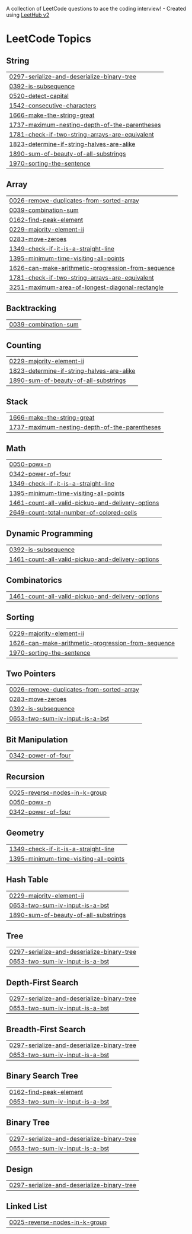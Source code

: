 A collection of LeetCode questions to ace the coding interview! - Created using [LeetHub v2](https://github.com/arunbhardwaj/LeetHub-2.0)
<!---LeetCode Topics Start-->
# LeetCode Topics
## String
|  |
| ------- |
| [0297-serialize-and-deserialize-binary-tree](https://github.com/Daria872/coding-journey/tree/master/0297-serialize-and-deserialize-binary-tree) |
| [0392-is-subsequence](https://github.com/Daria872/coding-journey/tree/master/0392-is-subsequence) |
| [0520-detect-capital](https://github.com/Daria872/coding-journey/tree/master/0520-detect-capital) |
| [1542-consecutive-characters](https://github.com/Daria872/coding-journey/tree/master/1542-consecutive-characters) |
| [1666-make-the-string-great](https://github.com/Daria872/coding-journey/tree/master/1666-make-the-string-great) |
| [1737-maximum-nesting-depth-of-the-parentheses](https://github.com/Daria872/coding-journey/tree/master/1737-maximum-nesting-depth-of-the-parentheses) |
| [1781-check-if-two-string-arrays-are-equivalent](https://github.com/Daria872/coding-journey/tree/master/1781-check-if-two-string-arrays-are-equivalent) |
| [1823-determine-if-string-halves-are-alike](https://github.com/Daria872/coding-journey/tree/master/1823-determine-if-string-halves-are-alike) |
| [1890-sum-of-beauty-of-all-substrings](https://github.com/Daria872/coding-journey/tree/master/1890-sum-of-beauty-of-all-substrings) |
| [1970-sorting-the-sentence](https://github.com/Daria872/coding-journey/tree/master/1970-sorting-the-sentence) |
## Array
|  |
| ------- |
| [0026-remove-duplicates-from-sorted-array](https://github.com/Daria872/coding-journey/tree/master/0026-remove-duplicates-from-sorted-array) |
| [0039-combination-sum](https://github.com/Daria872/coding-journey/tree/master/0039-combination-sum) |
| [0162-find-peak-element](https://github.com/Daria872/coding-journey/tree/master/0162-find-peak-element) |
| [0229-majority-element-ii](https://github.com/Daria872/coding-journey/tree/master/0229-majority-element-ii) |
| [0283-move-zeroes](https://github.com/Daria872/coding-journey/tree/master/0283-move-zeroes) |
| [1349-check-if-it-is-a-straight-line](https://github.com/Daria872/coding-journey/tree/master/1349-check-if-it-is-a-straight-line) |
| [1395-minimum-time-visiting-all-points](https://github.com/Daria872/coding-journey/tree/master/1395-minimum-time-visiting-all-points) |
| [1626-can-make-arithmetic-progression-from-sequence](https://github.com/Daria872/coding-journey/tree/master/1626-can-make-arithmetic-progression-from-sequence) |
| [1781-check-if-two-string-arrays-are-equivalent](https://github.com/Daria872/coding-journey/tree/master/1781-check-if-two-string-arrays-are-equivalent) |
| [3251-maximum-area-of-longest-diagonal-rectangle](https://github.com/Daria872/coding-journey/tree/master/3251-maximum-area-of-longest-diagonal-rectangle) |
## Backtracking
|  |
| ------- |
| [0039-combination-sum](https://github.com/Daria872/coding-journey/tree/master/0039-combination-sum) |
## Counting
|  |
| ------- |
| [0229-majority-element-ii](https://github.com/Daria872/coding-journey/tree/master/0229-majority-element-ii) |
| [1823-determine-if-string-halves-are-alike](https://github.com/Daria872/coding-journey/tree/master/1823-determine-if-string-halves-are-alike) |
| [1890-sum-of-beauty-of-all-substrings](https://github.com/Daria872/coding-journey/tree/master/1890-sum-of-beauty-of-all-substrings) |
## Stack
|  |
| ------- |
| [1666-make-the-string-great](https://github.com/Daria872/coding-journey/tree/master/1666-make-the-string-great) |
| [1737-maximum-nesting-depth-of-the-parentheses](https://github.com/Daria872/coding-journey/tree/master/1737-maximum-nesting-depth-of-the-parentheses) |
## Math
|  |
| ------- |
| [0050-powx-n](https://github.com/Daria872/coding-journey/tree/master/0050-powx-n) |
| [0342-power-of-four](https://github.com/Daria872/coding-journey/tree/master/0342-power-of-four) |
| [1349-check-if-it-is-a-straight-line](https://github.com/Daria872/coding-journey/tree/master/1349-check-if-it-is-a-straight-line) |
| [1395-minimum-time-visiting-all-points](https://github.com/Daria872/coding-journey/tree/master/1395-minimum-time-visiting-all-points) |
| [1461-count-all-valid-pickup-and-delivery-options](https://github.com/Daria872/coding-journey/tree/master/1461-count-all-valid-pickup-and-delivery-options) |
| [2649-count-total-number-of-colored-cells](https://github.com/Daria872/coding-journey/tree/master/2649-count-total-number-of-colored-cells) |
## Dynamic Programming
|  |
| ------- |
| [0392-is-subsequence](https://github.com/Daria872/coding-journey/tree/master/0392-is-subsequence) |
| [1461-count-all-valid-pickup-and-delivery-options](https://github.com/Daria872/coding-journey/tree/master/1461-count-all-valid-pickup-and-delivery-options) |
## Combinatorics
|  |
| ------- |
| [1461-count-all-valid-pickup-and-delivery-options](https://github.com/Daria872/coding-journey/tree/master/1461-count-all-valid-pickup-and-delivery-options) |
## Sorting
|  |
| ------- |
| [0229-majority-element-ii](https://github.com/Daria872/coding-journey/tree/master/0229-majority-element-ii) |
| [1626-can-make-arithmetic-progression-from-sequence](https://github.com/Daria872/coding-journey/tree/master/1626-can-make-arithmetic-progression-from-sequence) |
| [1970-sorting-the-sentence](https://github.com/Daria872/coding-journey/tree/master/1970-sorting-the-sentence) |
## Two Pointers
|  |
| ------- |
| [0026-remove-duplicates-from-sorted-array](https://github.com/Daria872/coding-journey/tree/master/0026-remove-duplicates-from-sorted-array) |
| [0283-move-zeroes](https://github.com/Daria872/coding-journey/tree/master/0283-move-zeroes) |
| [0392-is-subsequence](https://github.com/Daria872/coding-journey/tree/master/0392-is-subsequence) |
| [0653-two-sum-iv-input-is-a-bst](https://github.com/Daria872/coding-journey/tree/master/0653-two-sum-iv-input-is-a-bst) |
## Bit Manipulation
|  |
| ------- |
| [0342-power-of-four](https://github.com/Daria872/coding-journey/tree/master/0342-power-of-four) |
## Recursion
|  |
| ------- |
| [0025-reverse-nodes-in-k-group](https://github.com/Daria872/coding-journey/tree/master/0025-reverse-nodes-in-k-group) |
| [0050-powx-n](https://github.com/Daria872/coding-journey/tree/master/0050-powx-n) |
| [0342-power-of-four](https://github.com/Daria872/coding-journey/tree/master/0342-power-of-four) |
## Geometry
|  |
| ------- |
| [1349-check-if-it-is-a-straight-line](https://github.com/Daria872/coding-journey/tree/master/1349-check-if-it-is-a-straight-line) |
| [1395-minimum-time-visiting-all-points](https://github.com/Daria872/coding-journey/tree/master/1395-minimum-time-visiting-all-points) |
## Hash Table
|  |
| ------- |
| [0229-majority-element-ii](https://github.com/Daria872/coding-journey/tree/master/0229-majority-element-ii) |
| [0653-two-sum-iv-input-is-a-bst](https://github.com/Daria872/coding-journey/tree/master/0653-two-sum-iv-input-is-a-bst) |
| [1890-sum-of-beauty-of-all-substrings](https://github.com/Daria872/coding-journey/tree/master/1890-sum-of-beauty-of-all-substrings) |
## Tree
|  |
| ------- |
| [0297-serialize-and-deserialize-binary-tree](https://github.com/Daria872/coding-journey/tree/master/0297-serialize-and-deserialize-binary-tree) |
| [0653-two-sum-iv-input-is-a-bst](https://github.com/Daria872/coding-journey/tree/master/0653-two-sum-iv-input-is-a-bst) |
## Depth-First Search
|  |
| ------- |
| [0297-serialize-and-deserialize-binary-tree](https://github.com/Daria872/coding-journey/tree/master/0297-serialize-and-deserialize-binary-tree) |
| [0653-two-sum-iv-input-is-a-bst](https://github.com/Daria872/coding-journey/tree/master/0653-two-sum-iv-input-is-a-bst) |
## Breadth-First Search
|  |
| ------- |
| [0297-serialize-and-deserialize-binary-tree](https://github.com/Daria872/coding-journey/tree/master/0297-serialize-and-deserialize-binary-tree) |
| [0653-two-sum-iv-input-is-a-bst](https://github.com/Daria872/coding-journey/tree/master/0653-two-sum-iv-input-is-a-bst) |
## Binary Search Tree
|  |
| ------- |
| [0162-find-peak-element](https://github.com/Daria872/coding-journey/tree/master/0162-find-peak-element) |
| [0653-two-sum-iv-input-is-a-bst](https://github.com/Daria872/coding-journey/tree/master/0653-two-sum-iv-input-is-a-bst) |
## Binary Tree
|  |
| ------- |
| [0297-serialize-and-deserialize-binary-tree](https://github.com/Daria872/coding-journey/tree/master/0297-serialize-and-deserialize-binary-tree) |
| [0653-two-sum-iv-input-is-a-bst](https://github.com/Daria872/coding-journey/tree/master/0653-two-sum-iv-input-is-a-bst) |
## Design
|  |
| ------- |
| [0297-serialize-and-deserialize-binary-tree](https://github.com/Daria872/coding-journey/tree/master/0297-serialize-and-deserialize-binary-tree) |
## Linked List
|  |
| ------- |
| [0025-reverse-nodes-in-k-group](https://github.com/Daria872/coding-journey/tree/master/0025-reverse-nodes-in-k-group) |
<!---LeetCode Topics End-->